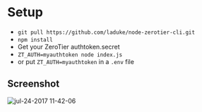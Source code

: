 # Setup
- `git pull https://github.com/laduke/node-zerotier-cli.git`
- `npm install`
- Get your ZeroTier authtoken.secret
- `ZT_AUTH=myauthtoken node index.js`
- or put `ZT_AUTH=myauthtoken` in a `.env` file

## Screenshot

![jul-24-2017 11-42-06](https://user-images.githubusercontent.com/11598/28539065-41cb97f6-7065-11e7-965c-a5feff868a91.gif)

